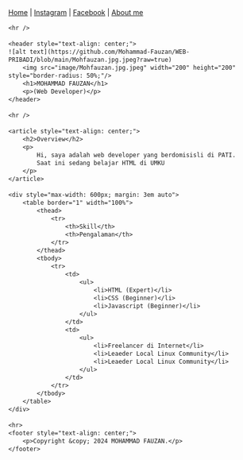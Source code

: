 <!DOCTYPE html>
<html lang="en">

<head>
    <meta charset="UTF-8">
    <meta name="viewport" content="width=device-width, initial-scale=1.0">
    <title>MOHAMMAD FAUZAN Personal Website</title>
</head>

<body>
    <nav>
        <a href="index.html">Home</a> |
        <a href="cv-dian.pdf">Instagram</a> |
        <a href="contact.html">Facebook</a> |
        <a href="about.html">About me</a>
    </nav>

    <hr />

    <header style="text-align: center;">
    ![alt text](https://github.com/Mohammad-Fauzan/WEB-PRIBADI/blob/main/Mohfauzan.jpg.jpeg?raw=true)
        <img src="image/Mohfauzan.jpg.jpeg" width="200" height="200" style="border-radius: 50%;"/>
        <h1>MOHAMMAD FAUZAN</h1>
        <p>(Web Developer)</p>
    </header>

    <hr />

    <article style="text-align: center;">
        <h2>Overview</h2>
        <p>
            Hi, saya adalah web developer yang berdomisisli di PATI.
            Saat ini sedang belajar HTML di UMKU
        </p>
    </article>

    <div style="max-width: 600px; margin: 3em auto">
        <table border="1" width="100%">
            <thead>
                <tr>
                    <th>Skill</th>
                    <th>Pengalaman</th>
                </tr>
            </thead>
            <tbody>
                <tr>
                    <td>
                        <ul>
                            <li>HTML (Expert)</li>
                            <li>CSS (Beginner)</li>
                            <li>Javascript (Beginner)</li>
                        </ul>
                    </td>
                    <td>
                        <ul>
                            <li>Freelancer di Internet</li>
                            <li>Leaeder Local Linux Community</li>
                            <li>Leaeder Local Linux Community</li>
                        </ul>
                    </td>
                </tr>
            </tbody>
        </table>
    </div>

    <hr>
    <footer style="text-align: center;">
        <p>Copyright &copy; 2024 MOHAMMAD FAUZAN.</p>
    </footer>
</body>
</html>
